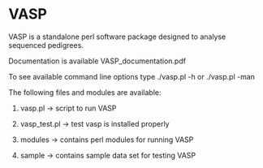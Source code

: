 VASP
====
VASP is a standalone perl software package designed to analyse sequenced pedigrees. 

Documentation is available VASP_documentation.pdf

To see available command line options type
./vasp.pl -h or ./vasp.pl -man

The following files and modules are available:

1) vasp.pl -> script to run VASP

2) vasp_test.pl -> test vasp is installed properly

3) modules -> contains perl modules for running VASP 

4) sample -> contains sample data set for testing VASP




